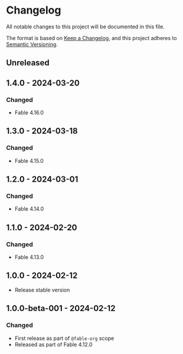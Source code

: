 # Changelog

All notable changes to this project will be documented in this file.

The format is based on [Keep a Changelog](https://keepachangelog.com/en/1.0.0/),
and this project adheres to [Semantic Versioning](https://semver.org/spec/v2.0.0.html).

## Unreleased

## 1.4.0 - 2024-03-20

### Changed

* Fable 4.16.0

## 1.3.0 - 2024-03-18

### Changed

* Fable 4.15.0

## 1.2.0 - 2024-03-01

### Changed

* Fable 4.14.0

## 1.1.0 - 2024-02-20

### Changed

* Fable 4.13.0

## 1.0.0 - 2024-02-12

* Release stable version

## 1.0.0-beta-001 - 2024-02-12

### Changed

* First release as part of `@fable-org` scope
* Released as part of Fable 4.12.0

